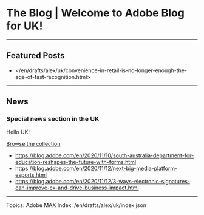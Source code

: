 # The Blog | Welcome to Adobe Blog for UK!

---

## Featured Posts

-   </en/drafts/alex/uk/convenience-in-retail-is-no-longer-enough-the-age-of-fast-recognition.html>


---

## News

### Special news section in the UK

Hello UK!

[Browse the collection](https://blog.adobe.com/en/topics/retail-and-ecommerce-trends.html)

-   <https://blog.adobe.com/en/2020/11/10/south-australia-department-for-education-reshapes-the-future-with-forms.html>
-   <https://blog.adobe.com/en/2020/11/12/next-big-media-platform-esports.html>
-   <https://blog.adobe.com/en/2020/11/12/3-ways-electronic-signatures-can-improve-cx-and-drive-business-impact.html>

---

Topics: Adobe MAX
Index: /en/drafts/alex/uk/index.json
